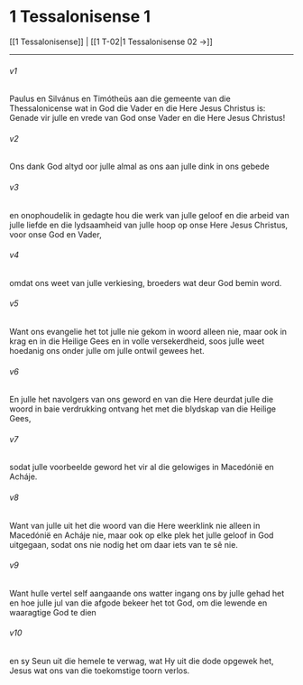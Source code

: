 # 1 Tessalonisense 1

[[1 Tessalonisense]] | [[1 T-02|1 Tessalonisense 02 →]]
***

###### v1
Paulus en Silvánus en Timótheüs aan die gemeente van die Thessalonicense wat in God die Vader en die Here Jesus Christus is: Genade vir julle en vrede van God onse Vader en die Here Jesus Christus! 
###### v2
Ons dank God altyd oor julle almal as ons aan julle dink in ons gebede 
###### v3
en onophoudelik in gedagte hou die werk van julle geloof en die arbeid van julle liefde en die lydsaamheid van julle hoop op onse Here Jesus Christus, voor onse God en Vader, 
###### v4
omdat ons weet van julle verkiesing, broeders wat deur God bemin word. 
###### v5
Want ons evangelie het tot julle nie gekom in woord alleen nie, maar ook in krag en in die Heilige Gees en in volle versekerdheid, soos julle weet hoedanig ons onder julle om julle ontwil gewees het. 
###### v6
En julle het navolgers van ons geword en van die Here deurdat julle die woord in baie verdrukking ontvang het met die blydskap van die Heilige Gees, 
###### v7
sodat julle voorbeelde geword het vir al die gelowiges in Macedónië en Acháje. 
###### v8
Want van julle uit het die woord van die Here weerklink nie alleen in Macedónië en Acháje nie, maar ook op elke plek het julle geloof in God uitgegaan, sodat ons nie nodig het om daar iets van te sê nie. 
###### v9
Want hulle vertel self aangaande ons watter ingang ons by julle gehad het en hoe julle jul van die afgode bekeer het tot God, om die lewende en waaragtige God te dien 
###### v10
en sy Seun uit die hemele te verwag, wat Hy uit die dode opgewek het, Jesus wat ons van die toekomstige toorn verlos. 
